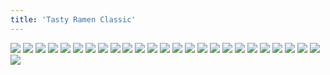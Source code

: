 ```yaml
---
title: 'Tasty Ramen Classic'
---
```


![](great223.jpg)
![](great224.jpg)
![](great225.jpg)
![](great226.jpg)
![](great227.jpg)
![](great228.jpg)
![](great229.jpg)
![](great230.jpg)
![](great231.jpg)
![](great232.jpg)
![](great233.jpg)
![](great234.jpg)
![](great235.jpg)
![](great236.jpg)
![](great237.jpg)
![](great238.jpg)
![](great239.jpg)
![](great240.jpg)
![](great241.jpg)
![](great242.jpg)
![](great243.jpg)
![](great244.jpg)
![](great245.jpg)
![](great246.jpg)
![](great247.jpg)
![](great248.jpg)